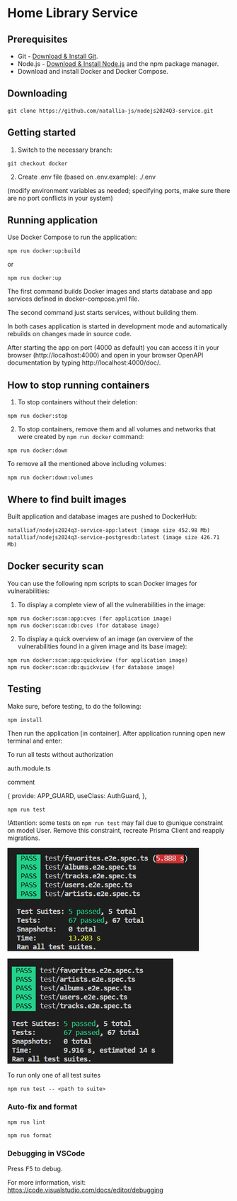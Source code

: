 # Home Library Service

## Prerequisites

- Git - [Download & Install Git](https://git-scm.com/downloads).
- Node.js - [Download & Install Node.js](https://nodejs.org/en/download/) and the npm package manager.
- Download and install Docker and Docker Compose.

## Downloading

```
git clone https://github.com/natallia-js/nodejs2024Q3-service.git
```

## Getting started

1. Switch to the necessary branch:

```
git checkout docker
```

2. Create .env file (based on .env.example): ./.env

(modify environment variables as needed; specifying ports, make sure there are no port conflicts in your system)

## Running application

Use Docker Compose to run the application:

```
npm run docker:up:build
```

or

```
npm run docker:up
```

The first command builds Docker images and starts database and app services defined in docker-compose.yml file. 

The second command just starts services, without building them.

In both cases application is started in development mode and automatically rebuilds on changes made in source code.

After starting the app on port (4000 as default) you can access it in your browser (http://localhost:4000) and open
in your browser OpenAPI documentation by typing http://localhost:4000/doc/.

## How to stop running containers

1. To stop containers without their deletion:

```
npm run docker:stop
```

2. To stop containers, remove them and all volumes and networks that were created by `npm run docker` command:

```
npm run docker:down
```

To remove all the mentioned above including volumes:

```
npm run docker:down:volumes
```

## Where to find built images

Built application and database images are pushed to DockerHub:

```
natalliaf/nodejs2024q3-service-app:latest (image size 452.98 Mb)
natalliaf/nodejs2024q3-service-postgresdb:latest (image size 426.71 Mb)
```

## Docker security scan

You can use the following npm scripts to scan Docker images for vulnerabilities:

1. To display a complete view of all the vulnerabilities in the image:

```
npm run docker:scan:app:cves (for application image)
npm run docker:scan:db:cves (for database image)
```

2.  To display a quick overview of an image (an overview of the vulnerabilities found in a given image and its base image):

```
npm run docker:scan:app:quickview (for application image)
npm run docker:scan:db:quickview (for database image)
```

## Testing

Make sure, before testing, to do the following:

```
npm install
```

Then run the application [in container]. After application running open new terminal and enter:

To run all tests without authorization

auth.module.ts

comment

{
    provide: APP_GUARD,
    useClass: AuthGuard,
},

```
npm run test
```

!Attention: some tests on `npm run test` may fail due to @unique constraint on model User.
Remove this constraint, recreate Prisma Client and reapply migrations.

![test results](images_for_readme/no-auth-test-results1.png)

![test results](images_for_readme/no-auth-test-results2.png)

To run only one of all test suites

```
npm run test -- <path to suite>
```

### Auto-fix and format

```
npm run lint
```

```
npm run format
```

### Debugging in VSCode

Press <kbd>F5</kbd> to debug.

For more information, visit: https://code.visualstudio.com/docs/editor/debugging
